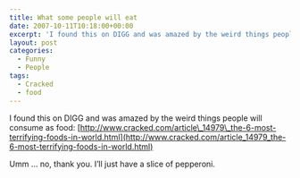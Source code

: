 ```yaml
---
title: What some people will eat
date: 2007-10-11T10:18:00+00:00
excerpt: 'I found this on DIGG and was amazed by the weird things people will consume as food:'
layout: post
categories:
  - Funny
  - People
tags:
  - Cracked
  - food
---
```

I found this on DIGG and was amazed by the weird things people will consume as food: [http://www.cracked.com/article\_14979\_the-6-most-terrifying-foods-in-world.html](http://www.cracked.com/article_14979_the-6-most-terrifying-foods-in-world.html)

Umm &#8230; no, thank you. I&#8217;ll just have a slice of pepperoni.